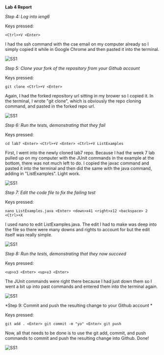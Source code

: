 __Lab 4 Report__

*Step 4: Log into ieng6*

Keys pressed: 

```
<Ctrl>+V <Enter>
```

I had the ssh command with the cse email on my computer already so I simply copied it while in Google Chrome and then pasted it into the terminal.

![SS1](https://lh3.googleusercontent.com/drive-viewer/AFDK6gPQ1le77b8QYhNdmLIrYvsDdLwqOwyCDCisH8QG1Bonpav_p4klh5Hpw0ze67WtwlJ25UxyDIxj7dT5pPurkXdPm44s=w1920-h853)

*Step 5: Clone your fork of the repository from your Github account*

Keys pressed: 

```
git clone <Ctrl>+V <Enter>
```

Again, I had the forked repository url sitting in my brower so I copied it. In the terminal, I wrote "git clone", which is obviously the repo cloning command, and pasted in the forked repo url. 

![SS1](https://lh3.googleusercontent.com/drive-viewer/AFDK6gPQ1le77b8QYhNdmLIrYvsDdLwqOwyCDCisH8QG1Bonpav_p4klh5Hpw0ze67WtwlJ25UxyDIxj7dT5pPurkXdPm44s=w1920-h853)


*Step 6: Run the tests, demonstrating that they fail*

Keys pressed: 

```
cd lab7 <Enter> <Ctrl>+V <Enter> <Ctrl>+V ListExamples 
```

First, I went into the newly cloned lab7 repo. Because I had the week 7 lab pulled up on my computer with the JUnit commands in the example at the bottom, there was not much left to do. I copied the javac command and pasted it into the terminal and then did the same with the java command, adding in "ListExamples". Light work.

![SS1](https://lh3.googleusercontent.com/drive-viewer/AFDK6gPQ1le77b8QYhNdmLIrYvsDdLwqOwyCDCisH8QG1Bonpav_p4klh5Hpw0ze67WtwlJ25UxyDIxj7dT5pPurkXdPm44s=w1920-h853)

*Step 7: Edit the code file to fix the failing test*

Keys pressed: 

```
nano ListExamples.java <Enter> <down>x41 <right>x12 <backspace> 2 <Ctrl>+X 
```

I used nano to edit ListExamples.java. The edit I had to make was deep into the file so there were many downs and rights to account for but the edit itself was really simple.

![SS1](https://lh3.googleusercontent.com/drive-viewer/AFDK6gPQ1le77b8QYhNdmLIrYvsDdLwqOwyCDCisH8QG1Bonpav_p4klh5Hpw0ze67WtwlJ25UxyDIxj7dT5pPurkXdPm44s=w1920-h853)

*Step 8: Run the tests, demonstrating that they now succeed*

Keys pressed: 

```
<up>x3 <Enter> <up>x3 <Enter>
```

The JUnit commands were right there because I had just down them so I went a bit up into past commands and entered them into the terminal again.

![SS1](https://lh3.googleusercontent.com/drive-viewer/AFDK6gPQ1le77b8QYhNdmLIrYvsDdLwqOwyCDCisH8QG1Bonpav_p4klh5Hpw0ze67WtwlJ25UxyDIxj7dT5pPurkXdPm44s=w1920-h853)

*Step 9: Commit and push the resulting change to your Github account *

Keys pressed: 

```
git add . <Enter> git commit -m "yo" <Enter> git push
```
Now, all that needs to be done is to use the git add, commit, and push commands to commit and push the resulting change into Github. Done!

![SS1](https://lh3.googleusercontent.com/drive-viewer/AFDK6gPQ1le77b8QYhNdmLIrYvsDdLwqOwyCDCisH8QG1Bonpav_p4klh5Hpw0ze67WtwlJ25UxyDIxj7dT5pPurkXdPm44s=w1920-h853)
